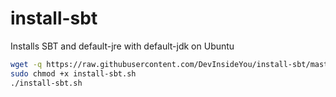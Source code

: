 # install-sbt
Installs SBT and default-jre with default-jdk on Ubuntu

```bash
wget -q https://raw.githubusercontent.com/DevInsideYou/install-sbt/master/install-sbt.sh
sudo chmod +x install-sbt.sh
./install-sbt.sh
```

